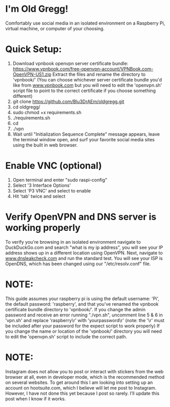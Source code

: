 # I'm Old Gregg!
Comfortably use social media in an isolated environment on a Raspberry Pi, virtual machine, or computer of your choosing.

# Quick Setup:

1. Download vpnbook openvpn server certificate bundle: https://www.vpnbook.com/free-openvpn-account/VPNBook.com-OpenVPN-US1.zip
Extract the files and rename the directory to 'vpnbook/'
(You can choose whichever server certificate bundle you'd like from www.vpnbook.com but you will need to edit the 'openvpn.sh' script file to point to the correct certificate if you choose something different)
2. git clone https://github.com/Blu3DrAEm/oldgregg.git
3. cd oldgregg/
4. sudo chmod +x requirements.sh
5. ./requirements.sh
6. cd
7. ./vpn
8. Wait until "Initialization Sequence Complete" message appears, leave the terminal window open, and surf your favorite social media sites using the built in web browser.

# Enable VNC (optional)

1. Open terminal and enter "sudo raspi-config"
2. Select '3 Interface Options'
3. Select 'P3 VNC' and select <Yes> to enable
4. Hit 'tab' twice and select <Finish> 

# Verify OpenVPN and DNS server is working properly

To verify you're browsing in an isolated environment navigate to DuckDuckGo.com and search "what is my ip address", you will see your IP address shows up in a different location using OpenVPN. Next, navigate to www.dnsleakcheck.com and run the standard test. You will see your ISP is OpenDNS, which has been changed using our "/etc/resolv.conf" file.

# NOTE:
This guide assumes your raspberry pi is using the default username: 'Pi', the default password: 'raspberry', and that you've renamed the vpnbook certificate bundle directory to 'vpnbook/'. 
If you change the admin password and receive an error running "./vpn.sh", uncomment line 5 & 6 in 'vpn.sh' and replace 'raspberry\r' with 'yourpassword\r' (note: the '\r' must be included after your password for the expect script to work properly)
If you change the name or location of the 'vpnbook/' directory you will need to edit the 'openvpn.sh' script to include the correct path.

# NOTE:
Instagram does not allow you to post or interact with stickers from the web browser at all, even in developer mode, which is the recommended method on several websites. To get around this I am looking into setting up an account on hootsuite.com, which I believe will let me post to Instagram. However, I have not done this yet because I post so rarely. I’ll update this post when I know if it works.
